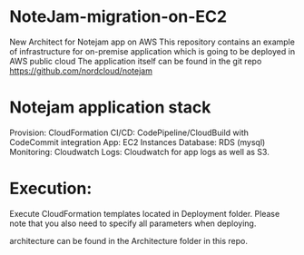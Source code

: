 # NoteJam-migration-on-EC2
New Architect for Notejam app on AWS
This repository contains an example of infrastructure for on-premise application which is going to be deployed in AWS public cloud The application itself can be found in the git repo https://github.com/nordcloud/notejam

# Notejam application stack
Provision: CloudFormation
CI/CD: CodePipeline/CloudBuild with CodeCommit integration
App: EC2 Instances
Database: RDS (mysql)
Monitoring: Cloudwatch
Logs: Cloudwatch for app logs as well as S3.

# Execution:
Execute CloudFormation templates located in Deployment folder. Please note that you also need to specify all parameters when deploying.

architecture can be found in the Architecture folder in this repo.
